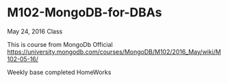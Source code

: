 # M102-MongoDB-for-DBAs
May 24, 2016 Class

This is course from MongoDb Official
https://university.mongodb.com/courses/MongoDB/M102/2016_May/wiki/M102-05-16/

Weekly base completed HomeWorks
